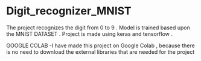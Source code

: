 # Digit_recognizer_MNIST

The project recognizes the digit from 0 to 9 . Model is trained  based upon the MNIST DATASET . Project is made using keras and tensorflow .

GOOGLE COLAB -I have made this project on Google Colab , because there is no need to download the external libraries that are needed for the project 


